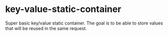 # key-value-static-container
Super basic key/value static container. The goal is to be able to store values that will be reused in the same request.
